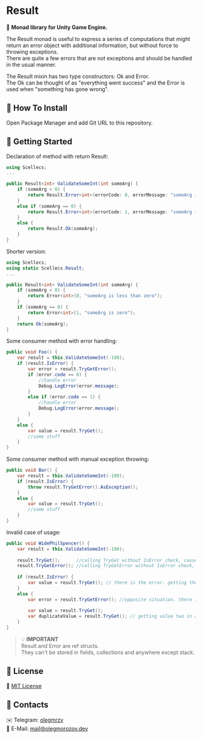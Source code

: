 # Result
🎲 **Monad library for Unity Game Engine.**  

The Result monad is useful to express a series of computations that might return an error object with additional information, but without force to throwing exceptions.  
There are quite a few errors that are not exceptions and should be handled in the usual manner.  

The Result mixin has two type constructors: Ok and Error.  
The Ok can be thought of as "everything went success" and the Error is used when "something has gone wrong".

## 📖 How To Install

Open Package Manager and add Git URL to this repository.  

## 📘 Getting Started

Declaration of method with return Result:

```c#  
using Scellecs;
...

public Result<int> ValidateSomeInt(int someArg) {
    if (someArg < 0) {
        return Result.Error<int>(errorCode: 0, errorMessage: "someArg is less than zero");
    }
    else if (someArg == 0) {
        return Result.Error<int>(errorCode: 1, errorMessage: "someArg is zero");
    }
    else {
        return Result.Ok(someArg);
    }
}
```

Shorter version:

```c#  
using Scellecs;
using static Scellecs.Result;
...

public Result<int> ValidateSomeInt(int someArg) {
    if (someArg < 0) {
        return Error<int>(0, "someArg is less than zero");
    }
    if (someArg == 0) {
        return Error<int>(1, "someArg is zero");
    }
    return Ok(someArg);
}
```

Some consumer method with error handling:

```c#  
public void Foo() {
    var result = this.ValidateSomeInt(-100);
    if (result.IsError) {
        var error = result.TryGetError();
        if (error.code == 0) {
            //handle error
            Debug.LogError(error.message);
        }
        else if (error.code == 1) {
            //handle error
            Debug.LogError(error.message);
        }
    }
    else {
        var value = result.TryGet();
        //some stuff
    }
}
```

Some consumer method with manual exception throwing:

```c#  
public void Bar() {
    var result = this.ValidateSomeInt(-100);
    if (result.IsError) {
        throw result.TryGetError().AsException();
    }
    else {
        var value = result.TryGet();
        //some stuff
    }
}
```

Invalid case of usage:

```c#  
public void WidePhilSpencer() {
    var result = this.ValidateSomeInt(-100);
    
    result.TryGet();      //calling TryGet without IsError check, cause throw an exception
    result.TryGetError(); //calling TryGetError without IsError check, cause throw an exception
    
    if (result.IsError) {
        var value = result.TryGet(); // there is the error. getting the value cause throw an exception
    }
    else {
        var error = result.TryGetError(); //opposite situation. there is the value. getting the error cause throw an exception
        
        var value = result.TryGet();
        var duplicateValue = result.TryGet(); // getting value two in a row is impossible, an exception will be thrown
    }
}
```
> 💡 **IMPORTANT**  
> Result and Error are ref structs.  
  They can't be stored in fields, collections and anywhere except stack.  


## 📘 License

📄 [MIT License](LICENSE)

## 💬 Contacts

✉️ Telegram: [olegmrzv](https://t.me/olegmrzv)  
📧 E-Mail: [mail@olegmorozov.dev](mailto:mail@olegmorozov.dev)
